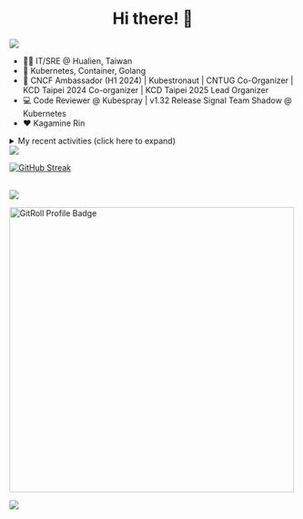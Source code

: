 <div align="center">
  <h1>Hi there! 👋</h1>
</div>

![](https://komarev.com/ghpvc/?username=tico88612&color=brightgreen&style=for-the-badge)

- 🧑‍💻 IT/SRE @ Hualien, Taiwan
- 🐳 Kubernetes, Container, Golang
- 🤝 CNCF Ambassador (H1 2024) | Kubestronaut | CNTUG Co-Organizer | KCD Taipei 2024 Co-organizer | KCD Taipei 2025 Lead Organizer
- 💻 Code Reviewer @ Kubespray | v1.32 Release Signal Team Shadow @ Kubernetes
- ❤️ Kagamine Rin

<details>
  <summary>My recent activities (click here to expand)</summary>

  #### 👷 Check out what I'm currently working on
  
  - [cloud-native-taiwan/i.kcd.taipei](https://github.com/cloud-native-taiwan/i.kcd.taipei) -  (today)
  - [tico88612/kind-workshop](https://github.com/tico88612/kind-workshop) -  (3 days ago)
  - [kubernetes-sigs/kubespray](https://github.com/kubernetes-sigs/kubespray) - Deploy a Production Ready Kubernetes Cluster (5 days ago)
  - [sitcon-tw/2025](https://github.com/sitcon-tw/2025) -  (5 days ago)
  - [kubernetes-sigs/cloud-provider-kind](https://github.com/kubernetes-sigs/cloud-provider-kind) - Cloud provider for KIND clusters (1 month ago)
  - [Homebrew/homebrew-core](https://github.com/Homebrew/homebrew-core) - 🍻 Default formulae for the missing package manager for macOS (or Linux) (1 month ago)
  - [cncf/k8s-conformance](https://github.com/cncf/k8s-conformance) - 🧪CNCF K8s Conformance Working Group (1 month ago)
  - [cloud-native-taiwan/kcd-taipei-2025](https://github.com/cloud-native-taiwan/kcd-taipei-2025) -  (2 months ago)
  - [scist-tw/wc_scoreboard](https://github.com/scist-tw/wc_scoreboard) -  (2 months ago)
  - [cloud-native-taiwan/Infra-Labs-Docs](https://github.com/cloud-native-taiwan/Infra-Labs-Docs) - Documentation for Cloud Native Taiwan Infra Labs (2 months ago)

  #### 🌱 My latest projects
  
  - [tico88612/kind-workshop](https://github.com/tico88612/kind-workshop) - 
  - [tico88612/blog-comments](https://github.com/tico88612/blog-comments) - 
  - [tico88612/get-real-ip](https://github.com/tico88612/get-real-ip) - 
  - [tico88612/podman-monitor-workshop](https://github.com/tico88612/podman-monitor-workshop) - 
  - [tico88612/cicd-hexo-blog-pages](https://github.com/tico88612/cicd-hexo-blog-pages) - 以 Hexo Blog 撰寫 CI/CD Pipeline 網頁
  - [tico88612/cicd-hexo-blog-template](https://github.com/tico88612/cicd-hexo-blog-template) - 以 Hexo Blog 撰寫 CI/CD Pipeline 模板
  - [tico88612/butter-toast-cup-2023](https://github.com/tico88612/butter-toast-cup-2023) - 奶油吐司杯 2023 分數計算機
  - [tico88612/cms-docker](https://github.com/tico88612/cms-docker) - Contest Management System v1.5.dev0 Docker Version
  - [tico88612/network-security-final](https://github.com/tico88612/network-security-final) - 
  - [tico88612/docker-init.engineer](https://github.com/tico88612/docker-init.engineer) - 純靠北工程師 Docker 架設版

  #### 🔭 Latest releases I've contributed to
  
  - [meshery/meshery](https://github.com/meshery/meshery) ([v0.8.48](https://github.com/meshery/meshery/releases/tag/v0.8.48), today) - Meshery, the cloud native manager
  - [HunterPie/localization](https://github.com/HunterPie/localization) ([v1.1.3](https://github.com/HunterPie/localization/releases/tag/v1.1.3), today) - Localization repository for HunterPie&#39;s client
  - [jaegertracing/jaeger](https://github.com/jaegertracing/jaeger) ([v1.67.0](https://github.com/jaegertracing/jaeger/releases/tag/v1.67.0), 3 days ago) - CNCF Jaeger, a Distributed Tracing Platform
  - [jaegertracing/jaeger-ui](https://github.com/jaegertracing/jaeger-ui) ([v1.67.0](https://github.com/jaegertracing/jaeger-ui/releases/tag/v1.67.0), 4 days ago) - Web UI for Jaeger
  - [etcd-io/etcd](https://github.com/etcd-io/etcd) ([v3.5.19](https://github.com/etcd-io/etcd/releases/tag/v3.5.19), 6 days ago) - Distributed reliable key-value store for the most critical data of a distributed system
  - [backstage/backstage](https://github.com/backstage/backstage) ([v1.37.0-next.1](https://github.com/backstage/backstage/releases/tag/v1.37.0-next.1), 1 week ago) - Backstage is an open framework for building developer portals
  - [metal3-io/cluster-api-provider-metal3](https://github.com/metal3-io/cluster-api-provider-metal3) ([v1.8.6](https://github.com/metal3-io/cluster-api-provider-metal3/releases/tag/v1.8.6), 1 week ago) - Metal³ integration with https://github.com/kubernetes-sigs/cluster-api
  - [kubearmor/kubearmor-client](https://github.com/kubearmor/kubearmor-client) ([v1.3.3](https://github.com/kubearmor/kubearmor-client/releases/tag/v1.3.3), 1 week ago) - KubeArmor cli tool aka kArmor :robot:
  - [metal3-io/ip-address-manager](https://github.com/metal3-io/ip-address-manager) ([v1.9.4](https://github.com/metal3-io/ip-address-manager/releases/tag/v1.9.4), 2 weeks ago) - IP address Manager for Cluster API Provider Metal3
  - [kubernetes-sigs/cloud-provider-kind](https://github.com/kubernetes-sigs/cloud-provider-kind) ([v0.6.0](https://github.com/kubernetes-sigs/cloud-provider-kind/releases/tag/v0.6.0), 2 weeks ago) - Cloud provider for KIND clusters

  #### 🔨 My recent Pull Requests
  
  - [Fix OCF venue url link](https://github.com/sitcon-tw/2025/pull/93) on [sitcon-tw/2025](https://github.com/sitcon-tw/2025) (5 days ago)
  - [Fix: CRI-O default capabilities follow with the upstream](https://github.com/kubernetes-sigs/kubespray/pull/12018) on [kubernetes-sigs/kubespray](https://github.com/kubernetes-sigs/kubespray) (1 week ago)
  - [Update install description in README.md](https://github.com/kubernetes-sigs/cloud-provider-kind/pull/209) on [kubernetes-sigs/cloud-provider-kind](https://github.com/kubernetes-sigs/cloud-provider-kind) (1 month ago)
  - [cloud-provider-kind 0.5.0 (new formula)](https://github.com/Homebrew/homebrew-core/pull/206262) on [Homebrew/homebrew-core](https://github.com/Homebrew/homebrew-core) (1 month ago)
  - [[WIP] Bump Ansible to 10.7.0 &amp; Deprecate RHEL8-based tests](https://github.com/kubernetes-sigs/kubespray/pull/11924) on [kubernetes-sigs/kubespray](https://github.com/kubernetes-sigs/kubespray) (1 month ago)
  - [Conformance results for v1.31/kubespray](https://github.com/cncf/k8s-conformance/pull/3584) on [cncf/k8s-conformance](https://github.com/cncf/k8s-conformance) (1 month ago)
  - [Cleanup OWNERS files in each folders](https://github.com/kubernetes-sigs/kubespray/pull/11892) on [kubernetes-sigs/kubespray](https://github.com/kubernetes-sigs/kubespray) (1 month ago)
  - [Add `manual` option to the `external_cloud_provider` variable](https://github.com/kubernetes-sigs/kubespray/pull/11883) on [kubernetes-sigs/kubespray](https://github.com/kubernetes-sigs/kubespray) (1 month ago)
  - [Add Flatcar 4081 CI test](https://github.com/kubernetes-sigs/kubespray/pull/11868) on [kubernetes-sigs/kubespray](https://github.com/kubernetes-sigs/kubespray) (2 months ago)
  - [Add Python .gitignore](https://github.com/scist-tw/wc_scoreboard/pull/1) on [scist-tw/wc_scoreboard](https://github.com/scist-tw/wc_scoreboard) (2 months ago)

  #### ⭐ Recent Stars
  
  - [riccardoperra/codeimage](https://github.com/riccardoperra/codeimage) - A tool to beautify your code screenshots. Built with SolidJS and Fastify. (1 month ago)
  - [inspektor-gadget/inspektor-gadget](https://github.com/inspektor-gadget/inspektor-gadget) - Inspektor Gadget is a set of tools and framework for data collection and system inspection on Kubernetes clusters and Linux hosts using eBPF (3 months ago)
  - [charmbracelet/vhs](https://github.com/charmbracelet/vhs) - Your CLI home video recorder 📼 (4 months ago)
  - [knabben/stalker](https://github.com/knabben/stalker) - Stalk and Hunt Flake Testgrid Jobs  (4 months ago)
  - [ljcucc/mobai-alei](https://github.com/ljcucc/mobai-alei) - 膜拜阿雷的信眾有福了！現在到 mobai-alei.ljcu.cc 就可以產生膜拜貼圖！ (6 months ago)
  - [aome510/spotify-player](https://github.com/aome510/spotify-player) - A Spotify player in the terminal with full feature parity (7 months ago)
  - [nalexn/clean-architecture-swiftui](https://github.com/nalexn/clean-architecture-swiftui) - SwiftUI sample app using Clean Architecture. Examples of working with SwiftData persistence, networking, dependency injection, unit testing, and more. (8 months ago)
  - [bpg/terraform-provider-proxmox](https://github.com/bpg/terraform-provider-proxmox) - Terraform / OpenTofu Provider for Proxmox VE (8 months ago)
  - [kubernetes/enhancements](https://github.com/kubernetes/enhancements) - Enhancements tracking repo for Kubernetes (10 months ago)
  - [kubernetes-sigs/kubespray](https://github.com/kubernetes-sigs/kubespray) - Deploy a Production Ready Kubernetes Cluster (1 year ago)

  #### 👯 Check out some of my recent followers
  
  - [leana8959](https://github.com/leana8959)
  - [977812671](https://github.com/977812671)
  - [j796160836](https://github.com/j796160836)
  - [lex1ng](https://github.com/lex1ng)
  - [mattwang44](https://github.com/mattwang44)
</details>

<img src="https://github-readme-stats.vercel.app/api?username=tico88612&hide_title=true&count_private=true&show_icons=true" />

<br>

<a href="https://git.io/streak-stats"><img src="https://streak-stats.demolab.com?user=tico88612&theme=one-dark-pro" alt="GitHub Streak" /></a>

<br>

<img src="https://github-profile-trophy.vercel.app/?username=tico88612&theme=flat&no-frame=true&theme=onedark&margin-w=15&column=4" />

<be>

<a href="https://gitroll.io/profile/u0ufMd0HHwCUrp6xGFYIqjIkupi83" target="_blank"><img width=500px src="https://gitroll.io/api/badges/profiles/v1/u0ufMd0HHwCUrp6xGFYIqjIkupi83" alt="GitRoll Profile Badge"/></a>


![](https://hit.yhype.me/github/profile?user_id=17496418)
